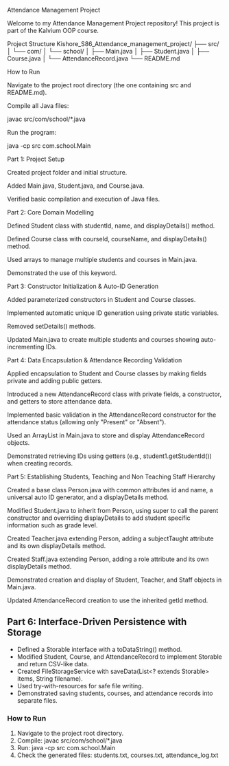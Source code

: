 Attendance Management Project

Welcome to my Attendance Management Project repository!
This project is part of the Kalvium OOP course.

Project Structure
Kishore_S86_Attendance_management_project/
├── src/
│   └── com/
│       └── school/
│           ├── Main.java
│           ├── Student.java
│           ├── Course.java
│           └── AttendanceRecord.java
└── README.md

How to Run

Navigate to the project root directory (the one containing src and README.md).

Compile all Java files:

javac src/com/school/*.java


Run the program:

java -cp src com.school.Main

Part 1: Project Setup

Created project folder and initial structure.

Added Main.java, Student.java, and Course.java.

Verified basic compilation and execution of Java files.

Part 2: Core Domain Modelling

Defined Student class with studentId, name, and displayDetails() method.

Defined Course class with courseId, courseName, and displayDetails() method.

Used arrays to manage multiple students and courses in Main.java.

Demonstrated the use of this keyword.

Part 3: Constructor Initialization & Auto-ID Generation

Added parameterized constructors in Student and Course classes.

Implemented automatic unique ID generation using private static variables.

Removed setDetails() methods.

Updated Main.java to create multiple students and courses showing auto-incrementing IDs.

Part 4: Data Encapsulation & Attendance Recording Validation

Applied encapsulation to Student and Course classes by making fields private and adding public getters.

Introduced a new AttendanceRecord class with private fields, a constructor, and getters to store attendance data.

Implemented basic validation in the AttendanceRecord constructor for the attendance status (allowing only "Present" or "Absent").

Used an ArrayList in Main.java to store and display AttendanceRecord objects.

Demonstrated retrieving IDs using getters (e.g., student1.getStudentId()) when creating records.

Part 5: Establishing Students, Teaching and Non Teaching Staff Hierarchy

Created a base class Person.java with common attributes id and name, a universal auto ID generator, and a displayDetails method.

Modified Student.java to inherit from Person, using super to call the parent constructor and overriding displayDetails to add student specific information such as grade level.

Created Teacher.java extending Person, adding a subjectTaught attribute and its own displayDetails method.

Created Staff.java extending Person, adding a role attribute and its own displayDetails method.

Demonstrated creation and display of Student, Teacher, and Staff objects in Main.java.

Updated AttendanceRecord creation to use the inherited getId method.

## Part 6: Interface-Driven Persistence with Storage

- Defined a Storable interface with a toDataString() method.
- Modified Student, Course, and AttendanceRecord to implement Storable and return CSV-like data.
- Created FileStorageService with saveData(List<? extends Storable> items, String filename).
- Used try-with-resources for safe file writing.
- Demonstrated saving students, courses, and attendance records into separate files.

### How to Run
1. Navigate to the project root directory.
2. Compile: javac src/com/school/*.java
3. Run: java -cp src com.school.Main
4. Check the generated files: students.txt, courses.txt, attendance_log.txt
